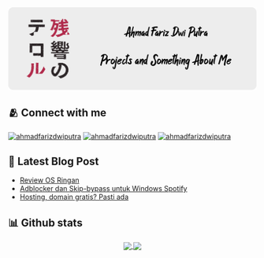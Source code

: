 <!-- <h3 align="center">
  Welcome!
  <img src="https://media.giphy.com/media/hvRJCLFzcasrR4ia7z/giphy.gif" width="28">
</h3> -->

<div align="center">
<img max-width="800" src="https://raw.githubusercontent.com/ahmadfariz/ahmadfariz/main/assets/banner.png"/>
</div>

## 🫂 Connect with me
<p align="left">
<a href="https://fb.com/ahmadfarizdwiputra" target="blank"><img align="center" src="https://img.shields.io/badge/Facebook-1877F2?logo=facebook&logoColor=white" alt="ahmadfarizdwiputra"/></a>
<a href="https://instagram.com/ahmadfarizdwiputra" target="blank"><img align="center" src="https://img.shields.io/badge/Instagram-E4405F?&logo=instagram&logoColor=white" alt="ahmadfarizdwiputra"/></a>
<a href="https://steamcommunity.com/id/ahmadfariz/" target="blank"><img align="center" src="https://img.shields.io/badge/Steam-000000?logo=steam&logoColor=white" alt="ahmadfarizdwiputra" /></a>
</p>

## 📘 Latest Blog Post

- [Review OS Ringan](https://blog.ahmadfariz.my.id/posts/review-os-ringan/)
- [Adblocker dan Skip-bypass untuk Windows Spotify](https://blog.ahmadfariz.my.id/posts/adblocker-dan-skip-bypass-untuk-windows-spotify/)
- [Hosting, domain gratis? Pasti ada](https://blog.ahmadfariz.my.id/posts/hosting-domain-gratis/)

<!-- ## 🛠️ My favorite tools

### 👨‍💻 Programming languages

<p>
    <a href="https://github.com/search?q=user%3ADenverCoder1+language%3Acpp"><img alt="C++" src="https://custom-icon-badges.herokuapp.com/badge/C++-9C033A.svg?logo=cpp2&logoColor=white"></a>
    <a href="https://github.com/search?q=user%3ADenverCoder1+language%3Acss"><img alt="CSS" src="https://img.shields.io/badge/CSS-1572B6.svg?logo=css3&logoColor=white"></a>
    <a href="https://github.com/search?q=user%3ADenverCoder1+language%3Adart"><img alt="Dart" src="https://img.shields.io/badge/Dart-15A6C4.svg?logo=dart&logoColor=white"></a>
    <a href="https://github.com/search?q=user%3ADenverCoder1+language%3Ahtml"><img alt="HTML" src="https://img.shields.io/badge/HTML-E34F26.svg?logo=html5&logoColor=white"></a>
    <a href="https://github.com/search?q=user%3ADenverCoder1+language%3Ajava"><img alt="Java" src="https://img.shields.io/badge/Java-007396.svg?logo=java&logoColor=white"></a>
    <a href="https://github.com/search?q=user%3ADenverCoder1+language%3Ajavascript"><img alt="JavaScript" src="https://img.shields.io/badge/JavaScript-F7DF1E.svg?logo=javascript&logoColor=black"></a>
    <a href="https://github.com/search?q=user%3ADenverCoder1+language%3Akotlin"><img alt="Kotlin" src="https://img.shields.io/badge/Kotlin-0095D5.svg?logo=Kotlin&logoColor=white"></a>
    <a href="https://github.com/search?q=user%3ADenverCoder1+language%3Aphp"><img alt="PHP" src="https://img.shields.io/badge/PHP-777BB4.svg?logo=php&logoColor=white"></a>
    <a href="https://github.com/search?q=user%3ADenverCoder1+language%3Apython"><img alt="Python" src="https://img.shields.io/badge/Python-14354C.svg?logo=python&logoColor=white"></a>
    <a href="https://github.com/search?q=user%3ADenverCoder1+language%3Asql"><img alt="SQL" src="https://custom-icon-badges.herokuapp.com/badge/SQL-025E8C.svg?logo=database&logoColor=white"></a>
    <a href="https://github.com/search?q=user%3ADenverCoder1+language%3Asvg"><img alt="SVG+XML" src="https://img.shields.io/badge/SVG%2BXML-e0982c.svg?logo=svg&logoColor=white"></a>
</p>

### 🗄️ Databases and cloud hosting

<p>
    <a href="#"><img alt="GitHub Pages" src="https://img.shields.io/badge/GitHub%20Pages-327FC7.svg?logo=github&logoColor=white"></a>
    <a href="#"><img alt="MySQL" src="https://img.shields.io/badge/MySQL-00f.svg?logo=mysql&logoColor=white"></a>
    <a href="#"><img alt="SQLite" src ="https://img.shields.io/badge/SQLite-07405e.svg?logo=sqlite&logoColor=white"></a>
    <a href="#"><img alt="Vercel" src="https://img.shields.io/badge/Vercel-000000.svg?logo=vercel&logoColor=white"></a>
    <a href="#"><img alt="Netlify" src="https://img.shields.io/badge/Netlify-00C7B7?&logo=netlify&logoColor=white"></a>
</p>

### 💻 Software and tools

<p>
    <a href="#"><img alt="Photoshop" src="https://aleen42.github.io/badges/src/photoshop.svg"></a>
    <a href="#"><img alt="Android" src="https://img.shields.io/badge/Android-3DDC84?logo=android&logoColor=white"></a>
    <a href="#"><img alt="Android Studio" src="https://img.shields.io/badge/Android%20Studio-008678.svg?logo=android-studio&logoColor=white"></a>
    <a href="#"><img alt="Git" src="https://img.shields.io/badge/Git-F05033.svg?logo=git&logoColor=white"></a>
    <a href="#"><img alt="Windows" src="https://img.shields.io/badge/Windows-0078D6?logo=windows&logoColor=white"></a>
    <a href="#"><img alt="Stack Overflow" src="https://img.shields.io/badge/-Stack%20Overflow-FE7A16?logo=stack-overflow&logoColor=white"></a>
    <a href="#"><img alt="Visual Studio Code" src="https://img.shields.io/badge/Visual%20Studio%20Code-0078d7.svg?logo=visual-studio-code&logoColor=white"></a>
</p> -->

## 📊 Github stats
<!-- 
<p>💻 GitHub Profile Stats</p> -->
<p align="center">
  <a href="https://github.com/ahmadfariz">
    <img
      align="center"
      src="https://github-readme-stats.vercel.app/api/top-langs/?username=ahmadfariz&layout=compact&theme=tokyonight&hide_border=true&card_width=368"
    />
  </a>
  <a href="https://github.com/ahmadfariz">
    <img
      align="center"
      height="165"
      src="https://github-readme-stats.vercel.app/api?username=ahmadfariz&theme=tokyonight&count_private=true&show_icons=true&custom_title=Github%20Status&hide_border=true&include_all_commits=true"
    />
  </a>
</p>
<!-- 
<br>
<p>⚡ Recent GitHub Activity</p>
<a href="https://github.com/ashutosh00710/github-readme-activity-graph"><img alt="DenverCoder1's Activity Graph" src="https://activity-graph.herokuapp.com/graph?username=ahmadfariz&bg_color=1F222E&color=F8D866&line=F85D7F&point=FFFFFF&hide_border=true" /></a> -->
